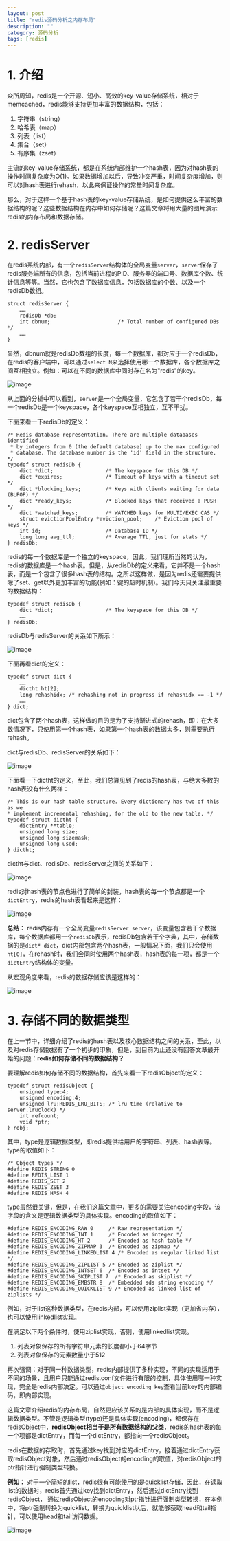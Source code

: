 ```yaml
---
layout: post
title: "redis源码分析之内存布局"
description: ""
category: 源码分析
tags: [redis]
---
```


# 1. 介绍

众所周知，redis是一个开源、短小、高效的key-value存储系统，相对于memcached，redis能够支持更加丰富的数据结构，包括：

1. 字符串（string）
1. 哈希表（map）
1. 列表（list）
1. 集合（set）
1. 有序集（zset）

主流的key-value存储系统，都是在系统内部维护一个hash表，因为对hash表的操作时间复杂度为O(1)。如果数据增加以后，导致冲突严重，时间复杂度增加，则可以对hash表进行rehash，以此来保证操作的常量时间复杂度。

那么，对于这样一个基于hash表的key-value存储系统，是如何提供这么丰富的数据结构的呢？这些数据结构在内存中如何存储呢？这篇文章将用大量的图片演示redis的内存布局和数据存储。

# 2. redisServer

在redis系统内部，有一个`redisServer`结构体的全局变量`server`，`server`保存了redis服务端所有的信息，包括当前进程的PID、服务器的端口号、数据库个数、统计信息等等。当然，它也包含了数据库信息，包括数据库的个数、以及一个redisDb数组。

    struct redisServer {
        ……
        redisDb *db;
        int dbnum;                      /* Total number of configured DBs */
        ……
    }

显然，dbnum就是redisDb数组的长度，每一个数据库，都对应于一个redisDb，在redis的客户端中，可以通过`select N`来选择使用哪一个数据库，各个数据库之间互相独立。例如：可以在不同的数据库中同时存在名为"redis"的key。

![image](/cn/image/redis_dict01.png)

从上面的分析中可以看到，`server`是一个全局变量，它包含了若干个redisDb，每一个redisDb是一个keyspace，各个keyspace互相独立，互不干扰。

下面来看一下redisDb的定义：

    /* Redis database representation. There are multiple databases identified
     * by integers from 0 (the default database) up to the max configured
     * database. The database number is the 'id' field in the structure. */
    typedef struct redisDb {
        dict *dict;                 /* The keyspace for this DB */
        dict *expires;              /* Timeout of keys with a timeout set */
        dict *blocking_keys;        /* Keys with clients waiting for data (BLPOP) */
        dict *ready_keys;           /* Blocked keys that received a PUSH */
        dict *watched_keys;         /* WATCHED keys for MULTI/EXEC CAS */
        struct evictionPoolEntry *eviction_pool;    /* Eviction pool of keys */
        int id;                     /* Database ID */
        long long avg_ttl;          /* Average TTL, just for stats */
    } redisDb;

redis的每一个数据库是一个独立的keyspace，因此，我们理所当然的认为，redis的数据库是一个hash表。但是，从redisDb的定义来看，它并不是一个hash表，而是一个包含了很多hash表的结构。之所以这样做，是因为redis还需要提供除了set、get以外更加丰富的功能(例如：键的超时机制)。我们今天只关注最重要的数据结构：

    typedef struct redisDb {
        dict *dict;                 /* The keyspace for this DB */
        ……
    } redisDb;

redisDb与redisServer的关系如下所示：

![image](/cn/image/redis_dict02.png)

下面再看dict的定义：

    typedef struct dict {
        ……
        dictht ht[2];
        long rehashidx; /* rehashing not in progress if rehashidx == -1 */
        ……
    } dict;

dict包含了两个hash表，这样做的目的是为了支持渐进式的rehash，即：在大多数情况下，只使用第一个hash表，如果第一个hash表的数据太多，则需要执行rehash。

dict与redisDb、redisServer的关系如下：

![image](/cn/image/redis_dict03.png)

下面看一下dictht的定义，至此，我们总算见到了redis的hash表，与绝大多数的hash表没有什么两样：

    /* This is our hash table structure. Every dictionary has two of this as we
    * implement incremental rehashing, for the old to the new table. */
    typedef struct dictht {
        dictEntry **table;
        unsigned long size;
        unsigned long sizemask;
        unsigned long used;
    } dictht;

dictht与dict、redisDb、redisServer之间的关系如下：

![image](/cn/image/redis_dict04.png)

redis对hash表的节点也进行了简单的封装，hash表的每一个节点都是一个`dictEntry`，redis的hash表看起来是这样：

![image](/cn/image/redis_dict06.png)


**总结：** redis内存有一个全局变量`redisServer server`，该变量包含若干个数据库，每个数据库都用一个`redisDb`表示，redisDb包含若干个字典，其中，存储数据的是`dict* dict`，dict内部包含两个hash表，一般情况下面，我们只会使用`ht[0]`，在rehash时，我们会同时使用两个hash表，hash表的每一项，都是一个`dictEntry`结构体的变量。

从宏观角度来看，redis的数据存储应该是这样的：

![image](/cn/image/redis_dict05.png)

# 3. 存储不同的数据类型

在上一节中，详细介绍了redis的hash表以及核心数据结构之间的关系，至此，以及对redis存储数据有了一个初步的印象，但是，到目前为止还没有回答文章最开始的问题：**redis如何存储不同的数据结构？**

要理解redis如何存储不同的数据结构，首先来看一下redisObject的定义：

    typedef struct redisObject {
        unsigned type:4;
        unsigned encoding:4;
        unsigned lru:REDIS_LRU_BITS; /* lru time (relative to server.lruclock) */
        int refcount;
        void *ptr;
    } robj;

其中，type是逻辑数据类型，即redis提供给用户的字符串、列表、hash表等。type的取值如下：

    /* Object types */
    #define REDIS_STRING 0
    #define REDIS_LIST 1
    #define REDIS_SET 2
    #define REDIS_ZSET 3
    #define REDIS_HASH 4

type虽然很关键，但是，在我们这篇文章中，更多的需要关注encoding字段，该字段的含义是逻辑数据类型的具体实现。encoding的取值如下：

    #define REDIS_ENCODING_RAW 0     /* Raw representation */
    #define REDIS_ENCODING_INT 1     /* Encoded as integer */
    #define REDIS_ENCODING_HT 2      /* Encoded as hash table */
    #define REDIS_ENCODING_ZIPMAP 3  /* Encoded as zipmap */
    #define REDIS_ENCODING_LINKEDLIST 4 /* Encoded as regular linked list */
    #define REDIS_ENCODING_ZIPLIST 5 /* Encoded as ziplist */
    #define REDIS_ENCODING_INTSET 6  /* Encoded as intset */
    #define REDIS_ENCODING_SKIPLIST 7  /* Encoded as skiplist */
    #define REDIS_ENCODING_EMBSTR 8  /* Embedded sds string encoding */
    #define REDIS_ENCODING_QUICKLIST 9 /* Encoded as linked list of ziplists */

例如，对于list这种数据类型，在redis内部，可以使用ziplist实现（更加省内存），也可以使用linkedlist实现。

在满足以下两个条件时，使用ziplist实现，否则，使用linkedlist实现。

1. 列表对象保存的所有字符串元素的长度都小于64字节
2. 列表对象保存的元素数量小于512

再次强调：对于同一种数据类型，redis内部提供了多种实现，不同的实现适用于不同的场景，且用户只能通过redis.conf文件进行有限的控制，具体使用哪一种实现，完全是redis内部决定。可以通过`object
encoding key`查看当前key的内部编码，即内部实现。

这篇文章介绍redis的内存布局，自然更应该关系的是内部的具体实现，而不是逻辑数据类型。不管是逻辑类型(type)还是具体实现(encoding)，都保存在redisObject中，**redisObject相当于是所有数据结构的父类**，redis的hash表的每一个项都是dictEntry，而每一个dictEntry，都指向一个redisObject。

redis在数据的存取时，首先通过key找到对应的dictEntry，接着通过dictEntry获取redisObject对象，然后通过redisObject的encoding的取值，对redisObject的ptr指针进行强制类型转换。

**例如：** 对于一个简短的list，redis很有可能使用的是quicklist存储，因此，在读取list的数据时，redis首先通过key找到dictEntry，然后通过dictEntry找到redisObject， 通过redisObject的encoding对ptr指针进行强制类型转换，在本例中，将ptr强制转换为quicklist，转换为quicklist以后，就能够获取head和tail指针，可以使用head和tail访问数据。

![image](/cn/image/redis_dict07.png)
